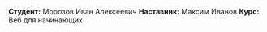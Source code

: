 
  **Студент:** Морозов Иван Алексеевич
  **Наставник:** Максим Иванов
  **Курс:** Веб для начинающих
